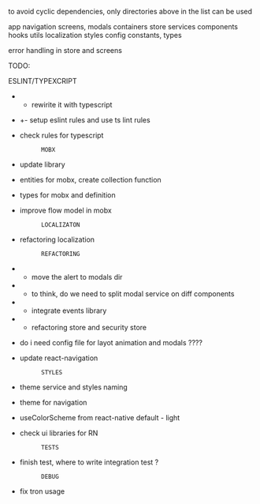 
to avoid cyclic dependencies, only directories above in the list can be used


app
navigation
screens, modals
containers
store
services
components
hooks
utils
localization
styles
config
constants, types

error handling in store and screens

TODO:

ESLINT/TYPEXCRIPT
- + rewirite it with typescript
- +- setup eslint rules and use ts lint rules
- check rules for typescript
  
  
            MOBX
- update library
- entities for mobx, create collection function
- types for mobx and definition
- improve flow model in mobx

            LOCALIZATON
- refactoring localization

            REFACTORING
- + move the alert to modals dir
- + to think, do we need to split modal service on diff components
- + integrate events library
- + refactoring store and security store
- do i need config file for layot animation and modals ????
- update react-navigation

            STYLES
- theme service and styles naming
- theme for navigation
- useColorScheme from react-native default - light
- check ui libraries for RN
  
            TESTS
- finish test, where to write integration test ?


            DEBUG
- fix tron usage